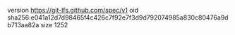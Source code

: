 version https://git-lfs.github.com/spec/v1
oid sha256:e041a12d7d98465f4c426c7f92e7f3d9d792074985a830c80476a9db713aa82a
size 1252
